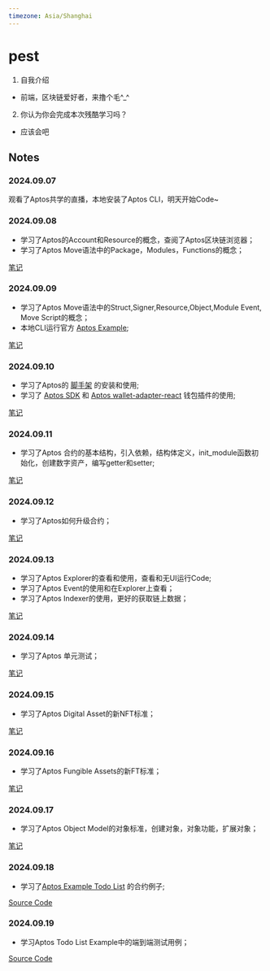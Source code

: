 ```yaml
---
timezone: Asia/Shanghai
---
```


# pest

1. 自我介绍
* 前端，区块链爱好者，来撸个毛^_^
2. 你认为你会完成本次残酷学习吗？
* 应该会吧

## Notes

<!-- Content_START -->

### 2024.09.07

观看了Aptos共学的直播，本地安装了Aptos CLI，明天开始Code~

### 2024.09.08

* 学习了Aptos的Account和Resource的概念，查阅了Aptos区块链浏览器；
* 学习了Aptos Move语法中的Package，Modules，Functions的概念；
  
[笔记](https://jeffierw.notion.site/Aptos-101-47242a580c8149e39e17e27a3caeda70)

### 2024.09.09

* 学习了Aptos Move语法中的Struct,Signer,Resource,Object,Module Event, Move Script的概念；
* 本地CLI运行官方 [Aptos Example](https://github.com/aptos-labs/aptos-core/tree/main/aptos-move/move-examples/hello_blockchain);

[笔记](https://jeffierw.notion.site/Aptos-101-47242a580c8149e39e17e27a3caeda70)

### 2024.09.10

* 学习了Aptos的 [脚手架](https://aptos.dev/en/build/create-aptos-dapp) 的安装和使用;
* 学习了 [Aptos SDK](https://github.com/aptos-labs/aptos-ts-sdk?tab=readme-ov-file#installation) 和 [Aptos wallet-adapter-react](https://www.npmjs.com/package/@aptos-labs/wallet-adapter-react) 钱包插件的使用;

[笔记](https://jeffierw.notion.site/Aptos-102-df0475d8a5e64dfaabd9bcd21950c019)

### 2024.09.11

* 学习了Aptos 合约的基本结构，引入依赖，结构体定义，init_module函数初始化，创建数字资产，编写getter和setter;

[笔记](https://jeffierw.notion.site/Aptos-102-df0475d8a5e64dfaabd9bcd21950c019)

### 2024.09.12

* 学习了Aptos如何升级合约；

[笔记](https://jeffierw.notion.site/Aptos-102-df0475d8a5e64dfaabd9bcd21950c019)

### 2024.09.13

* 学习了Aptos Explorer的查看和使用，查看和无UI运行Code;
* 学习了Aptos Event的使用和在Explorer上查看；
* 学习了Aptos Indexer的使用，更好的获取链上数据；

[笔记](https://jeffierw.notion.site/Aptos-103-d8cba910543b4cc9adf3acc837a403e1)

### 2024.09.14

* 学习了Aptos 单元测试；

[笔记](https://jeffierw.notion.site/Aptos-103-d8cba910543b4cc9adf3acc837a403e1)

### 2024.09.15

* 学习了Aptos Digital Asset的新NFT标准；

[笔记](https://jeffierw.notion.site/Aptos-104-654435c155794ba69ea752f23ba5e73b)

### 2024.09.16

* 学习了Aptos Fungible Assets的新FT标准；

[笔记](https://jeffierw.notion.site/Aptos-104-654435c155794ba69ea752f23ba5e73b)

### 2024.09.17

* 学习了Aptos Object Model的对象标准，创建对象，对象功能，扩展对象；

[笔记](https://jeffierw.notion.site/Aptos-104-654435c155794ba69ea752f23ba5e73b)

### 2024.09.18

* 学习了[Aptos Example Todo List](https://learn.aptoslabs.com/en/code-examples/todo-list) 的合约例子;

[Source Code](https://github.com/jeffierw/aptos_todolist)

### 2024.09.19

* 学习Aptos Todo List Example中的端到端测试用例；

[Source Code](https://github.com/jeffierw/aptos_todolist)

<!-- Content_END -->
